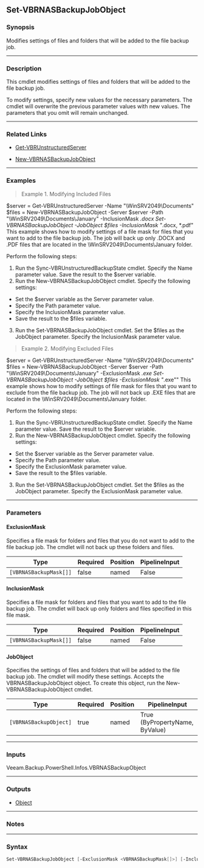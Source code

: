 Set-VBRNASBackupJobObject
-------------------------

### Synopsis
Modifies settings of files and folders that will be added to the file backup job.

---

### Description

This cmdlet modifies settings of files and folders that will be added to the file backup job.

To modify settings, specify new values for the necessary parameters. The cmdlet will overwrite the previous parameter values with new values. The parameters that you omit will remain unchanged.

---

### Related Links
* [Get-VBRUnstructuredServer](Get-VBRUnstructuredServer)

* [New-VBRNASBackupJobObject](New-VBRNASBackupJobObject)

---

### Examples
> Example 1. Modifying Included Files

$server = Get-VBRUnstructuredServer -Name "\\WinSRV2049\Documents"
$files = New-VBRNASBackupJobObject -Server $server -Path "\\WinSRV2049\Documents\January" -InclusionMask *.docx
Set-VBRNASBackupJobObject -JobObject $files -InclusionMask "*.docx, *.pdf"
This example shows how to modify settings of a file mask for files that you want to add to the file backup job. The job will back up only .DOCX and .PDF files that are located in the \\WinSRV2049\Documents\January folder.

Perform the following steps:
1. Run the Sync-VBRUnstructuredBackupState cmdlet. Specify the Name parameter value. Save the result to the $server variable.
2. Run the New-VBRNASBackupJobObject cmdlet. Specify the following settings:
- Set the $server variable as the Server parameter value.
- Specify the Path parameter value.
- Specify the InclusionMask parameter value.
- Save the result to the $files variable.
3. Run the Set-VBRNASBackupJobObject cmdlet. Set the $files as the JobObject parameter. Specify the InclusionMask parameter value.
> Example 2. Modifying Excluded Files

$server = Get-VBRUnstructuredServer -Name "\\WinSRV2049\Documents"
$files = New-VBRNASBackupJobObject -Server $server -Path "\\WinSRV2049\Documents\January" -ExclusionMask *.exe
Set-VBRNASBackupJobObject -JobObject $files -ExclusionMask "*.exe""
This example shows how to modify settings of file mask for files that you want to exclude from the file backup job. The job will not back up .EXE files that are located in the \\WinSRV2049\Documents\January folder.

Perform the following steps:
1. Run the Sync-VBRUnstructuredBackupState cmdlet. Specify the Name parameter value. Save the result to the $server variable.
2. Run the New-VBRNASBackupJobObject cmdlet. Specify the following settings:
- Set the $server variable as the Server parameter value.
- Specify the Path parameter value.
- Specify the ExclusionMask parameter value.
- Save the result to the $files variable.
3. Run the Set-VBRNASBackupJobObject cmdlet. Set the $files as the JobObject parameter. Specify the ExclusionMask parameter value.

---

### Parameters
#### **ExclusionMask**
Specifies a file mask for folders and files that you do not want to add to the file backup job. The cmdlet will not back up these folders and files.

|Type                  |Required|Position|PipelineInput|
|----------------------|--------|--------|-------------|
|`[VBRNASBackupMask[]]`|false   |named   |False        |

#### **InclusionMask**
Specifies a file mask for folders and files that you want to add to the file backup job. The cmdlet will back up only folders and files specified in this file mask.

|Type                  |Required|Position|PipelineInput|
|----------------------|--------|--------|-------------|
|`[VBRNASBackupMask[]]`|false   |named   |False        |

#### **JobObject**
Specifies the settings of files and folders that will be added to the file backup job. The cmdlet will modify these settings. Accepts the VBRNASBackupJobObject object. To create this object, run the New-VBRNASBackupJobObject cmdlet.

|Type                  |Required|Position|PipelineInput                 |
|----------------------|--------|--------|------------------------------|
|`[VBRNASBackupObject]`|true    |named   |True (ByPropertyName, ByValue)|

---

### Inputs
Veeam.Backup.PowerShell.Infos.VBRNASBackupObject

---

### Outputs
* [Object](https://learn.microsoft.com/en-us/dotnet/api/System.Object)

---

### Notes

---

### Syntax
```PowerShell
Set-VBRNASBackupJobObject [-ExclusionMask <VBRNASBackupMask[]>] [-InclusionMask <VBRNASBackupMask[]>] -JobObject <VBRNASBackupObject> [<CommonParameters>]
```
